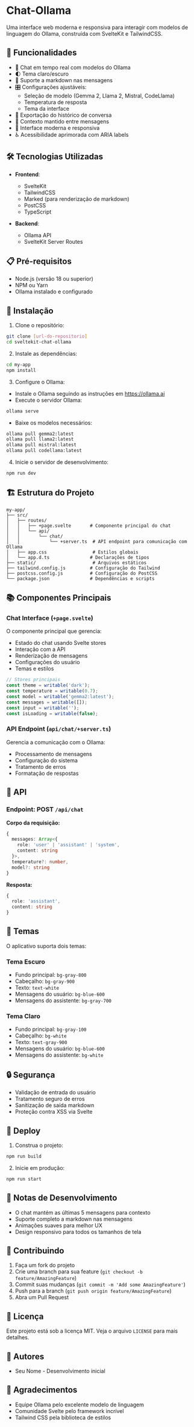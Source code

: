 # Chat-Ollama

Uma interface web moderna e responsiva para interagir com modelos de linguagem do Ollama, construída com SvelteKit e TailwindCSS.

## 🚀 Funcionalidades

- 💬 Chat em tempo real com modelos do Ollama
- 🌓 Tema claro/escuro
- 📝 Suporte a markdown nas mensagens
- 🎛️ Configurações ajustáveis:
  - Seleção de modelo (Gemma 2, Llama 2, Mistral, CodeLlama)
  - Temperatura de resposta
  - Tema da interface
- 💾 Exportação do histórico de conversa
- 🔄 Contexto mantido entre mensagens
- 🎨 Interface moderna e responsiva
- ♿ Acessibilidade aprimorada com ARIA labels

## 🛠️ Tecnologias Utilizadas

- **Frontend**:
  - SvelteKit
  - TailwindCSS
  - Marked (para renderização de markdown)
  - PostCSS
  - TypeScript

- **Backend**:
  - Ollama API
  - SvelteKit Server Routes

## 📋 Pré-requisitos

- Node.js (versão 18 ou superior)
- NPM ou Yarn
- Ollama instalado e configurado

## 🔧 Instalação

1. Clone o repositório:
```bash
git clone [url-do-repositorio]
cd sveltekit-chat-ollama
```

2. Instale as dependências:
```bash
cd my-app
npm install
```

3. Configure o Ollama:
- Instale o Ollama seguindo as instruções em https://ollama.ai
- Execute o servidor Ollama:
```bash
ollama serve
```
- Baixe os modelos necessários:
```bash
ollama pull gemma2:latest
ollama pull llama2:latest
ollama pull mistral:latest
ollama pull codellama:latest
```

4. Inicie o servidor de desenvolvimento:
```bash
npm run dev
```

## 🏗️ Estrutura do Projeto

```
my-app/
├── src/
│   ├── routes/
│   │   ├── +page.svelte       # Componente principal do chat
│   │   └── api/
│   │       └── chat/
│   │           └── +server.ts  # API endpoint para comunicação com Ollama
│   ├── app.css                 # Estilos globais
│   └── app.d.ts               # Declarações de tipos
├── static/                     # Arquivos estáticos
├── tailwind.config.js         # Configuração do Tailwind
├── postcss.config.js          # Configuração do PostCSS
└── package.json               # Dependências e scripts
```

## 📚 Componentes Principais

### Chat Interface (`+page.svelte`)

O componente principal que gerencia:
- Estado do chat usando Svelte stores
- Interação com a API
- Renderização de mensagens
- Configurações do usuário
- Temas e estilos

```typescript
// Stores principais
const theme = writable('dark');
const temperature = writable(0.7);
const model = writable('gemma2:latest');
const messages = writable([]);
const input = writable('');
const isLoading = writable(false);
```

### API Endpoint (`api/chat/+server.ts`)

Gerencia a comunicação com o Ollama:
- Processamento de mensagens
- Configuração do sistema
- Tratamento de erros
- Formatação de respostas

## 🔌 API

### Endpoint: POST `/api/chat`

**Corpo da requisição:**
```typescript
{
  messages: Array<{
    role: 'user' | 'assistant' | 'system',
    content: string
  }>,
  temperature?: number,
  model?: string
}
```

**Resposta:**
```typescript
{
  role: 'assistant',
  content: string
}
```

## 🎨 Temas

O aplicativo suporta dois temas:

### Tema Escuro
- Fundo principal: `bg-gray-800`
- Cabeçalho: `bg-gray-900`
- Texto: `text-white`
- Mensagens do usuário: `bg-blue-600`
- Mensagens do assistente: `bg-gray-700`

### Tema Claro
- Fundo principal: `bg-gray-100`
- Cabeçalho: `bg-white`
- Texto: `text-gray-900`
- Mensagens do usuário: `bg-blue-600`
- Mensagens do assistente: `bg-white`

## 🔒 Segurança

- Validação de entrada do usuário
- Tratamento seguro de erros
- Sanitização de saída markdown
- Proteção contra XSS via Svelte

## 🚀 Deploy

1. Construa o projeto:
```bash
npm run build
```

2. Inicie em produção:
```bash
npm run start
```

## 📝 Notas de Desenvolvimento

- O chat mantém as últimas 5 mensagens para contexto
- Suporte completo a markdown nas mensagens
- Animações suaves para melhor UX
- Design responsivo para todos os tamanhos de tela

## 🤝 Contribuindo

1. Faça um fork do projeto
2. Crie uma branch para sua feature (`git checkout -b feature/AmazingFeature`)
3. Commit suas mudanças (`git commit -m 'Add some AmazingFeature'`)
4. Push para a branch (`git push origin feature/AmazingFeature`)
5. Abra um Pull Request

## 📄 Licença

Este projeto está sob a licença MIT. Veja o arquivo `LICENSE` para mais detalhes.

## 👥 Autores

- Seu Nome - Desenvolvimento inicial

## 🙏 Agradecimentos

- Equipe Ollama pelo excelente modelo de linguagem
- Comunidade Svelte pelo framework incrível
- Tailwind CSS pela biblioteca de estilos 
